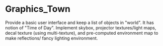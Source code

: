 # Graphics_Town
Provide a basic user interface and keep a list of objects in "world".  It has notion of "Time of Day".  Implement skybox, projector textures/light maps, decal texture (using multi-texture), and pre-computed environment map to make reflections/ fancy lighting environment.
